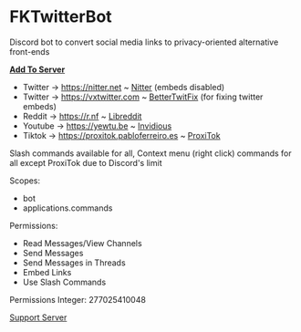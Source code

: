 # FKTwitterBot
Discord bot to convert social media links to privacy-oriented alternative front-ends

**[Add To Server](https://discord.com/api/oauth2/authorize?client_id=970097140888121344&permissions=277025410048&scope=bot%20applications.commands)**

- Twitter -> https://nitter.net ~ [Nitter](https://github.com/zedeus/nitter) (embeds disabled)
- Twitter -> https://vxtwitter.com ~ [BetterTwitFix](https://github.com/dylanpdx/BetterTwitFix) (for fixing twitter embeds)
- Reddit -> https://r.nf ~ [Libreddit](https://github.com/spikecodes/libreddit)
- Youtube -> https://yewtu.be ~ [Invidious](https://github.com/iv-org/invidious)
- Tiktok -> https://proxitok.pabloferreiro.es ~ [ProxiTok](https://github.com/pablouser1/ProxiTok) 

Slash commands available for all, Context menu (right click) commands for all except ProxiTok due to Discord's limit

Scopes:
- bot
- applications.commands

Permissions: 
- Read Messages/View Channels
- Send Messages
- Send Messages in Threads
- Embed Links
- Use Slash Commands

Permissions Integer: 277025410048  

[Support Server](https://discord.gg/2JGnMHGSx3)
